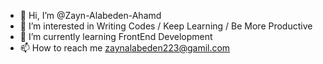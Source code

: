 - 👋 Hi, I’m @Zayn-Alabeden-Ahamd
- 👀 I’m interested in Writing Codes / Keep Learning / Be More Productive 
- 🌱 I’m currently learning FrontEnd Development
- 📫 How to reach me zaynalabeden223@gamil.com

<!---
Zayn-Alabeden-Ahamd/Zayn-Alabeden-Ahamd is a ✨ special ✨ repository because its `README.md` (this file) appears on your GitHub profile.
You can click the Preview link to take a look at your changes.
--->
